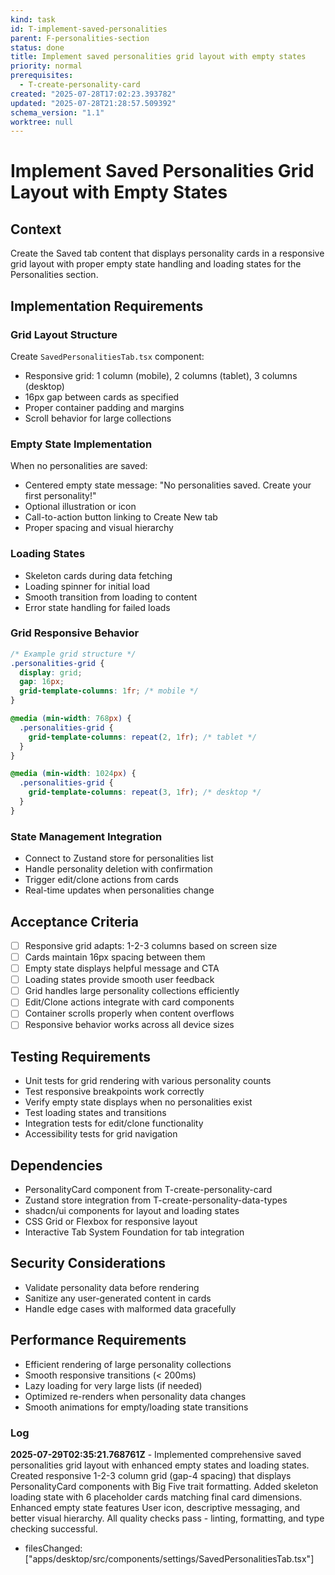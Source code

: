```yaml
---
kind: task
id: T-implement-saved-personalities
parent: F-personalities-section
status: done
title: Implement saved personalities grid layout with empty states
priority: normal
prerequisites:
  - T-create-personality-card
created: "2025-07-28T17:02:23.393782"
updated: "2025-07-28T21:28:57.509392"
schema_version: "1.1"
worktree: null
---
```


# Implement Saved Personalities Grid Layout with Empty States

## Context

Create the Saved tab content that displays personality cards in a responsive grid layout with proper empty state handling and loading states for the Personalities section.

## Implementation Requirements

### Grid Layout Structure

Create `SavedPersonalitiesTab.tsx` component:

- Responsive grid: 1 column (mobile), 2 columns (tablet), 3 columns (desktop)
- 16px gap between cards as specified
- Proper container padding and margins
- Scroll behavior for large collections

### Empty State Implementation

When no personalities are saved:

- Centered empty state message: "No personalities saved. Create your first personality!"
- Optional illustration or icon
- Call-to-action button linking to Create New tab
- Proper spacing and visual hierarchy

### Loading States

- Skeleton cards during data fetching
- Loading spinner for initial load
- Smooth transition from loading to content
- Error state handling for failed loads

### Grid Responsive Behavior

```css
/* Example grid structure */
.personalities-grid {
  display: grid;
  gap: 16px;
  grid-template-columns: 1fr; /* mobile */
}

@media (min-width: 768px) {
  .personalities-grid {
    grid-template-columns: repeat(2, 1fr); /* tablet */
  }
}

@media (min-width: 1024px) {
  .personalities-grid {
    grid-template-columns: repeat(3, 1fr); /* desktop */
  }
}
```

### State Management Integration

- Connect to Zustand store for personalities list
- Handle personality deletion with confirmation
- Trigger edit/clone actions from cards
- Real-time updates when personalities change

## Acceptance Criteria

- [ ] Responsive grid adapts: 1-2-3 columns based on screen size
- [ ] Cards maintain 16px spacing between them
- [ ] Empty state displays helpful message and CTA
- [ ] Loading states provide smooth user feedback
- [ ] Grid handles large personality collections efficiently
- [ ] Edit/Clone actions integrate with card components
- [ ] Container scrolls properly when content overflows
- [ ] Responsive behavior works across all device sizes

## Testing Requirements

- Unit tests for grid rendering with various personality counts
- Test responsive breakpoints work correctly
- Verify empty state displays when no personalities exist
- Test loading states and transitions
- Integration tests for edit/clone functionality
- Accessibility tests for grid navigation

## Dependencies

- PersonalityCard component from T-create-personality-card
- Zustand store integration from T-create-personality-data-types
- shadcn/ui components for layout and loading states
- CSS Grid or Flexbox for responsive layout
- Interactive Tab System Foundation for tab integration

## Security Considerations

- Validate personality data before rendering
- Sanitize any user-generated content in cards
- Handle edge cases with malformed data gracefully

## Performance Requirements

- Efficient rendering of large personality collections
- Smooth responsive transitions (< 200ms)
- Lazy loading for very large lists (if needed)
- Optimized re-renders when personality data changes
- Smooth animations for empty/loading state transitions

### Log

**2025-07-29T02:35:21.768761Z** - Implemented comprehensive saved personalities grid layout with enhanced empty states and loading states. Created responsive 1-2-3 column grid (gap-4 spacing) that displays PersonalityCard components with Big Five trait formatting. Added skeleton loading state with 6 placeholder cards matching final card dimensions. Enhanced empty state features User icon, descriptive messaging, and better visual hierarchy. All quality checks pass - linting, formatting, and type checking successful.

- filesChanged: ["apps/desktop/src/components/settings/SavedPersonalitiesTab.tsx"]
